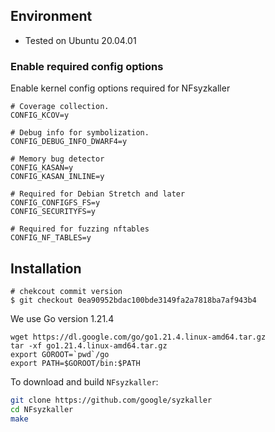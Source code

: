 ## Environment
- Tested on Ubuntu 20.04.01

### Enable required config options

Enable kernel config options required for NFsyzkaller

``` make
# Coverage collection.
CONFIG_KCOV=y

# Debug info for symbolization.
CONFIG_DEBUG_INFO_DWARF4=y

# Memory bug detector
CONFIG_KASAN=y
CONFIG_KASAN_INLINE=y

# Required for Debian Stretch and later
CONFIG_CONFIGFS_FS=y
CONFIG_SECURITYFS=y

# Required for fuzzing nftables
CONFIG_NF_TABLES=y
```


## Installation

~~~~{.sh}
# chekcout commit version
$ git checkout 0ea90952bdac100bde3149fa2a7818ba7af943b4

~~~~

We use Go version 1.21.4
```
wget https://dl.google.com/go/go1.21.4.linux-amd64.tar.gz
tar -xf go1.21.4.linux-amd64.tar.gz
export GOROOT=`pwd`/go
export PATH=$GOROOT/bin:$PATH
```

To download and build `NFsyzkaller`:

``` bash
git clone https://github.com/google/syzkaller
cd NFsyzkaller
make
```

